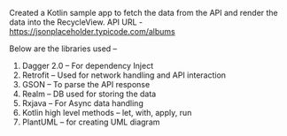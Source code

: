 Created a Kotlin sample app to fetch the data from the API and render the data into the RecycleView.
API URL - https://jsonplaceholder.typicode.com/albums

Below are the libraries used –
1.	Dagger 2.0 – For dependency Inject
2.	Retrofit – Used for network handling and API interaction  
3.	GSON – To parse the API response
4.	Realm – DB used for storing the data
5.	Rxjava – For Async data handling
6.	Kotlin high level methods – let, with, apply, run
7.	PlantUML – for creating UML diagram

